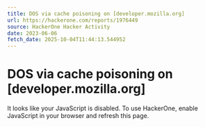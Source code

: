 ```yaml
---
title: DOS via cache poisoning on [developer.mozilla.org]
url: https://hackerone.com/reports/1976449
source: HackerOne Hacker Activity
date: 2023-06-06
fetch_date: 2025-10-04T11:44:13.544952
---
```


# DOS via cache poisoning on [developer.mozilla.org]

It looks like your JavaScript is disabled. To use HackerOne, enable JavaScript in your browser and refresh this page.